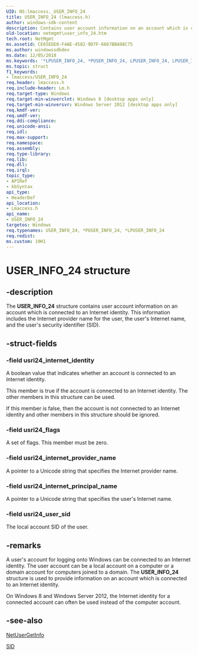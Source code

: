 ```yaml
---
UID: NS:lmaccess._USER_INFO_24
title: USER_INFO_24 (lmaccess.h)
author: windows-sdk-content
description: Contains user account information on an account which is connected to an Internet identity. This information includes the Internet provider name for the user, the user's Internet name, and the user's security identifier (SID).
old-location: netmgmt\user_info_24.htm
tech.root: NetMgmt
ms.assetid: CE65EDE0-F4AE-4582-9D7F-6667BBA98C75
ms.author: windowssdkdev
ms.date: 12/05/2018
ms.keywords: '*LPUSER_INFO_24, *PUSER_INFO_24, LPUSER_INFO_24, LPUSER_INFO_24 structure pointer [Network Management], PUSER_INFO_24, PUSER_INFO_24 structure pointer [Network Management], USER_INFO_24, USER_INFO_24 structure [Network Management], lmaccess/LPUSER_INFO_24, lmaccess/PUSER_INFO_24, lmaccess/USER_INFO_24, netmgmt.user_info_24'
ms.topic: struct
f1_keywords:
- lmaccess/USER_INFO_24
req.header: lmaccess.h
req.include-header: Lm.h
req.target-type: Windows
req.target-min-winverclnt: Windows 8 [desktop apps only]
req.target-min-winversvr: Windows Server 2012 [desktop apps only]
req.kmdf-ver: 
req.umdf-ver: 
req.ddi-compliance: 
req.unicode-ansi: 
req.idl: 
req.max-support: 
req.namespace: 
req.assembly: 
req.type-library: 
req.lib: 
req.dll: 
req.irql: 
topic_type:
- APIRef
- kbSyntax
api_type:
- HeaderDef
api_location:
- Lmaccess.h
api_name:
- USER_INFO_24
targetos: Windows
req.typenames: USER_INFO_24, *PUSER_INFO_24, *LPUSER_INFO_24
req.redist: 
ms.custom: 19H1
---
```


# USER_INFO_24 structure


## -description


The
				<b>USER_INFO_24</b> structure contains user account information on an account which is connected to an Internet identity. This information includes the Internet provider name for the user, the user's Internet name, and the user's security identifier (SID).


## -struct-fields




### -field usri24_internet_identity

A boolean value that indicates whether an account is connected to an Internet identity. 

This member is true if the account is connected  to an Internet identity. The other members in this structure can be used. 

If this member is false, then the account is not connected  to an Internet identity and other members in this structure should be ignored.


### -field usri24_flags

A set of flags. This member must be zero.


### -field usri24_internet_provider_name

A pointer to a Unicode string that specifies the Internet provider name. 


### -field usri24_internet_principal_name

A pointer to a Unicode string that specifies the user's Internet name. 


### -field usri24_user_sid

The local account SID of the user.


## -remarks



A user's account for logging onto Windows can be connected to an Internet identity. The user account can be a local account on a computer or a domain account for computers joined to a domain. The <b>USER_INFO_24</b> structure is used to provide information on an account which is connected to an Internet identity.

On Windows 8 and Windows Server 2012, the Internet identity for a connected account can often be used instead of the computer account.




## -see-also




<a href="https://docs.microsoft.com/windows/desktop/api/lmaccess/nf-lmaccess-netusergetinfo">NetUserGetInfo</a>



<a href="https://docs.microsoft.com/windows/desktop/api/winnt/ns-winnt-sid">SID</a>
 

 

